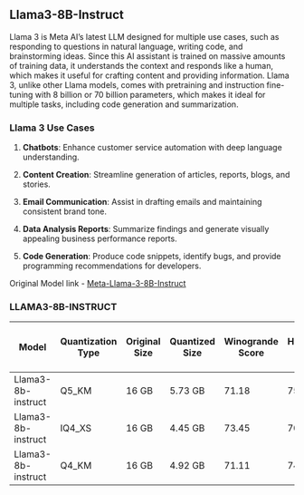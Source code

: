 ## Llama3-8B-Instruct

Llama 3 is Meta AI’s latest LLM designed for multiple use cases, such as responding to questions in natural language, writing code, and brainstorming ideas. 
Since this AI assistant is trained on massive amounts of training data, it understands the context and responds like a human, which makes it useful for crafting content and providing information.
Llama 3, unlike other Llama models, comes with pretraining and instruction fine-tuning with 8 billion or 70 billion parameters, which makes it ideal for multiple tasks, including code generation and summarization.  

### Llama 3 Use Cases

1. **Chatbots**: Enhance customer service automation with deep language understanding.

2. **Content Creation**: Streamline generation of articles, reports, blogs, and stories.

3. **Email Communication**: Assist in drafting emails and maintaining consistent brand tone.

4. **Data Analysis Reports**: Summarize findings and generate visually appealing business performance reports.

5. **Code Generation**: Produce code snippets, identify bugs, and provide programming recommendations for developers.

Original Model link - [Meta-Llama-3-8B-Instruct](https://huggingface.co/meta-llama/Meta-Llama-3-8B-Instruct)

### LLAMA3-8B-INSTRUCT

| Model                | Quantization Type | Original Size | Quantized Size | Winogrande Score | HellaSwag Score | Winogrande Official Score (Raw model) |
|----------------------|-------------------|---------------|----------------|------------------|-----------------|---------------------------------------|
| Llama3-8b-instruct   | Q5_KM             | 16 GB         | 5.73 GB        | 71.18            | 75.75           |             76.1                                  |
| Llama3-8b-instruct   | IQ4_XS            | 16 GB         | 4.45 GB        | 73.45            | 70.75           |             76.1                                  |
| Llama3-8b-instruct   | Q4_KM             | 16 GB         | 4.92 GB        | 71.11            | 74.5            |             76.1                                  |
